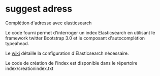 suggest adress
==============

Complétion d'adresse avec elasticsearch

Le code fourni permet d'interroger un index Elasticsearch en utilisant le framework twitter Bootstrap 3.0 et le composant d'autocomplétion typeahead.

Le [wiki](https://github.com/dejapris/suggest_adress/wiki) détaille la configuration d'Elasticsearch nécessaire.

Le code de création de l'index est disponible dans le répertoire index/creationindex.txt

